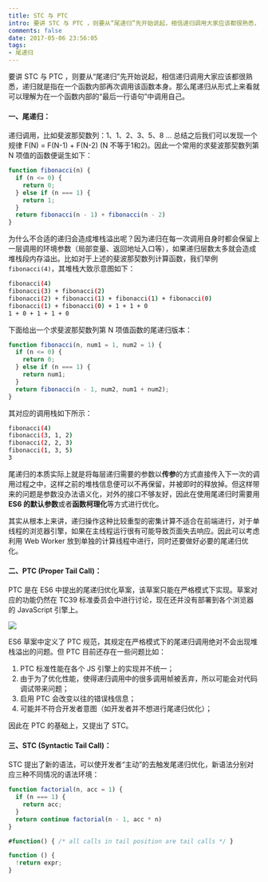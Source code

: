 ```yaml
---
title: STC 与 PTC
intro: 要讲 STC 与 PTC ，则要从“尾递归”先开始说起，相信递归调用大家应该都很熟悉，递归就是指在一个函数内部再次调用该函数本身。那么尾递归从形式上来看就可以理解为在一个函数内部的“最后一行语句”中调用自己。
comments: false
date: 2017-05-06 23:56:05
tags:
- 尾递归
---
```


要讲 STC 与 PTC ，则要从“尾递归”先开始说起，相信递归调用大家应该都很熟悉，递归就是指在一个函数内部再次调用该函数本身。那么尾递归从形式上来看就可以理解为在一个函数内部的“最后一行语句”中调用自己。

#### 一、尾递归：

递归调用，比如斐波那契数列：1、1、2、3、5、8 ... 总结之后我们可以发现一个规律 F(N) = F(N-1) + F(N-2) (N 不等于1和2)。因此一个常用的求斐波那契数列第 N 项值的函数便诞生如下：


```javascript
function fibonacci(n) {
  if (n <= 0) {
    return 0;
  } else if (n === 1) {
    return 1;
  }
  return fibonacci(n - 1) + fibonacci(n - 2)
}
```


为什么不合适的递归会造成堆栈溢出呢？因为递归在每一次调用自身时都会保留上一层调用的环境参数（局部变量、返回地址入口等），如果递归层数太多就会造成堆栈段内存溢出。比如对于上述的斐波那契数列计算函数，我们举例 `fibonacci(4)`，其堆栈大致示意图如下：


```bash
fibonacci(4)
fibonacci(3) + fibonacci(2)
fibonacci(2) + fibonacci(1) + fibonacci(1) + fibonacci(0)
fibonacci(1) + fibonacci(0) + 1 + 1 + 0
1 + 0 + 1 + 1 + 0
```


下面给出一个求斐波那契数列第 N 项值函数的尾递归版本：


```javascript
function fibonacci(n, num1 = 1, num2 = 1) {
  if (n <= 0) {
    return 0;
  } else if (n === 1) {
    return num1;
  }
  return fibonacci(n - 1, num2, num1 + num2);
}
```


其对应的调用栈如下所示：


```bash
fibonacci(4)
fibonacci(3, 1, 2)
fibonacci(2, 2, 3)
fibonacci(1, 3, 5)
3
```


尾递归的本质实际上就是将每层递归需要的参数以**传参**的方式直接传入下一次的调用过程之中，这样之前的堆栈信息便可以不再保留，并被即时的释放掉。但这样带来的问题是参数没办法语义化，对外的接口不够友好，因此在使用尾递归时需要用 **ES6 的默认参数**或者**函数柯理化**等方式进行优化。

其实从根本上来讲，递归操作这种比较重型的密集计算不适合在前端进行，对于单线程的浏览器引擎，如果在主线程运行很有可能导致页面失去响应。因此可以考虑利用 Web Worker 放到单独的计算线程中进行，同时还要做好必要的尾递归优化。

#### 二、PTC (Proper Tail Call)：

PTC 是在 ES6 中提出的尾递归优化草案，该草案只能在严格模式下实现。草案对应的功能仍然在 TC39 标准委员会中进行讨论，现在还并没有部署到各个浏览器的 JavaScript 引擎上。

![](1.jpg)

ES6 草案中定义了 PTC 规范，其规定在严格模式下的尾递归调用绝对不会出现堆栈溢出的问题。但 PTC 目前还存在一些问题比如：

1. PTC 标准性能在各个 JS 引擎上的实现并不统一；
2. 由于为了优化性能，使得递归调用中的很多调用帧被丢弃，所以可能会对代码调试带来问题；
3. 启用 PTC 会改变以往的错误栈信息；
4. 可能并不符合开发者意图（如开发者并不想进行尾递归优化）；

因此在 PTC 的基础上，又提出了 STC。

#### 三、STC (Syntactic Tail Call)：

STC 提出了新的语法，可以使开发者“主动”的去触发尾递归优化，新语法分别对应三种不同情况的语法环境：


```javascript
function factorial(n, acc = 1) {
  if (n === 1) {
    return acc;
  }
  return continue factorial(n - 1, acc * n)
}
```

```javascript
#function() { /* all calls in tail position are tail calls */ }
```

```javascript
function () { 
  !return expr;
}
```
